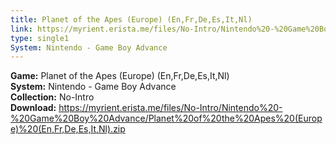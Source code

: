 ```yaml
---
title: Planet of the Apes (Europe) (En,Fr,De,Es,It,Nl)
link: https://myrient.erista.me/files/No-Intro/Nintendo%20-%20Game%20Boy%20Advance/Planet%20of%20the%20Apes%20(Europe)%20(En,Fr,De,Es,It,Nl).zip
type: single1
System: Nintendo - Game Boy Advance
---
```

<b>Game:</b> Planet of the Apes (Europe) (En,Fr,De,Es,It,Nl)<br>
<b>System:</b> Nintendo - Game Boy Advance<br>
<b>Collection:</b> No-Intro<br>
<b>Download:</b> https://myrient.erista.me/files/No-Intro/Nintendo%20-%20Game%20Boy%20Advance/Planet%20of%20the%20Apes%20(Europe)%20(En,Fr,De,Es,It,Nl).zip